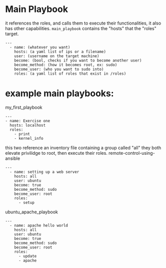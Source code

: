 # Main Playbook
it references the roles, and calls them to execute their functionalities, it also has other capabilities.
`main_playbook` contains the "hosts" that the "roles" target.

```
---
  - name: (whatever you want)
    hosts: (a yaml list of ips or a filename)
    user: (username on the target machine)
    become: (bool, checks if you want to become another user)
    become_method: (how it becomes root, ex: sudo)
    become_user: (who you want to sudo into)
    roles: (a yaml list of roles that exist in /roles)
```

# example main playbooks:
my_first_playbook
```
---
- name: Exercise one
  hosts: localhost
  roles:
    - print
    - kernel_info
```
this two reference an inventory file containing a group called "all"
they both elevate privilidge to root, then execute their roles.
remote-control-using-ansible
```
---
  - name: setting up a web server
    hosts: all
    user: ubuntu
    become: true
    become_method: sudo
    become_user: root
    roles:
      - setup
```
ubuntu_apache_playbook
```
---
  - name: apache hello world
    hosts: all
    user: ubuntu
    become: true
    become_method: sudo
    become_user: root
    roles:
      - update
      - apache
```